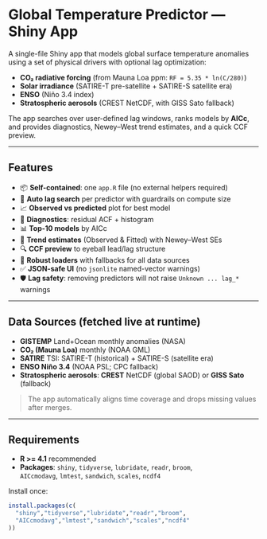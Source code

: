 # Global Temperature Predictor — Shiny App

A single-file Shiny app that models global surface temperature anomalies using a set of physical drivers with optional lag optimization:

- **CO₂ radiative forcing** (from Mauna Loa ppm: `RF = 5.35 * ln(C/280)`)
- **Solar irradiance** (SATIRE-T pre-satellite + SATIRE-S satellite era)
- **ENSO** (Niño 3.4 index)
- **Stratospheric aerosols** (CREST NetCDF, with GISS Sato fallback)

The app searches over user-defined lag windows, ranks models by **AICc**, and provides diagnostics, Newey–West trend estimates, and a quick CCF preview.

---

## Features

- 📦 **Self-contained**: one `app.R` file (no external helpers required)
- 🔁 **Auto lag search** per predictor with guardrails on compute size
- 📈 **Observed vs predicted** plot for best model
- 🧪 **Diagnostics**: residual ACF + histogram
- 📊 **Top-10 models** by AICc
- 📐 **Trend estimates** (Observed & Fitted) with Newey–West SEs
- 🔍 **CCF preview** to eyeball lead/lag structure
- 🧰 **Robust loaders** with fallbacks for all data sources
- ✅ **JSON-safe UI** (no `jsonlite` named-vector warnings)
- 🛡️ **Lag safety**: removing predictors will not raise `Unknown ... lag_*` warnings

---

## Data Sources (fetched live at runtime)

- **GISTEMP** Land+Ocean monthly anomalies (NASA)
- **CO₂ (Mauna Loa)** monthly (NOAA GML)
- **SATIRE** TSI: SATIRE-T (historical) + SATIRE-S (satellite era)
- **ENSO Niño 3.4** (NOAA PSL; CPC fallback)
- **Stratospheric aerosols**: **CREST** NetCDF (global SAOD) or **GISS Sato** (fallback)

> The app automatically aligns time coverage and drops missing values after merges.

---

## Requirements

- **R >= 4.1** recommended  
- **Packages**: `shiny`, `tidyverse`, `lubridate`, `readr`, `broom`,  
  `AICcmodavg`, `lmtest`, `sandwich`, `scales`, `ncdf4`

Install once:

```r
install.packages(c(
  "shiny","tidyverse","lubridate","readr","broom",
  "AICcmodavg","lmtest","sandwich","scales","ncdf4"
))
